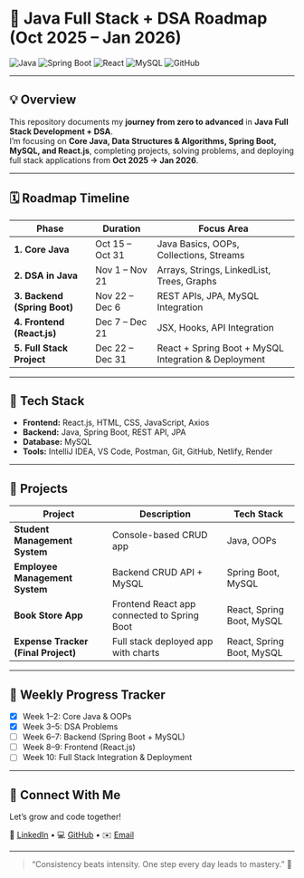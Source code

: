 # 🚀 Java Full Stack + DSA Roadmap (Oct 2025 – Jan 2026)

![Java](https://img.shields.io/badge/Java-ED8B00?style=for-the-badge&logo=java&logoColor=white)
![Spring Boot](https://img.shields.io/badge/SpringBoot-6DB33F?style=for-the-badge&logo=spring&logoColor=white)
![React](https://img.shields.io/badge/React-61DAFB?style=for-the-badge&logo=react&logoColor=black)
![MySQL](https://img.shields.io/badge/MySQL-4479A1?style=for-the-badge&logo=mysql&logoColor=white)
![GitHub](https://img.shields.io/badge/GitHub-181717?style=for-the-badge&logo=github&logoColor=white)

---

## 💡 Overview
This repository documents my **journey from zero to advanced** in **Java Full Stack Development + DSA**.  
I’m focusing on **Core Java, Data Structures & Algorithms, Spring Boot, MySQL, and React.js**, completing projects, solving problems, and deploying full stack applications from **Oct 2025 → Jan 2026**.

---

## 🗓️ Roadmap Timeline

| Phase | Duration | Focus Area |
|-------|-----------|------------|
| **1. Core Java** | Oct 15 – Oct 31 | Java Basics, OOPs, Collections, Streams |
| **2. DSA in Java** | Nov 1 – Nov 21 | Arrays, Strings, LinkedList, Trees, Graphs |
| **3. Backend (Spring Boot)** | Nov 22 – Dec 6 | REST APIs, JPA, MySQL Integration |
| **4. Frontend (React.js)** | Dec 7 – Dec 21 | JSX, Hooks, API Integration |
| **5. Full Stack Project** | Dec 22 – Dec 31 | React + Spring Boot + MySQL Integration & Deployment |

---

## 🧰 Tech Stack
- **Frontend:** React.js, HTML, CSS, JavaScript, Axios  
- **Backend:** Java, Spring Boot, REST API, JPA  
- **Database:** MySQL  
- **Tools:** IntelliJ IDEA, VS Code, Postman, Git, GitHub, Netlify, Render  

---

## 🧩 Projects

| Project | Description | Tech Stack |
|----------|--------------|------------|
| **Student Management System** | Console-based CRUD app | Java, OOPs |
| **Employee Management System** | Backend CRUD API + MySQL | Spring Boot, MySQL |
| **Book Store App** | Frontend React app connected to Spring Boot | React, Spring Boot, MySQL |
| **Expense Tracker (Final Project)** | Full stack deployed app with charts | React, Spring Boot, MySQL |

---

## 📅 Weekly Progress Tracker
- [x] Week 1–2: Core Java & OOPs  
- [x] Week 3–5: DSA Problems  
- [ ] Week 6–7: Backend (Spring Boot + MySQL)  
- [ ] Week 8–9: Frontend (React.js)  
- [ ] Week 10: Full Stack Integration & Deployment  

---

## 🌟 Connect With Me
Let’s grow and code together!  

🔗 [LinkedIn](https://linkedin.com/) • 💻 [GitHub](https://github.com/) • ✉️ [Email](mailto:youremail@example.com)

---

> “Consistency beats intensity. One step every day leads to mastery.” 💪
